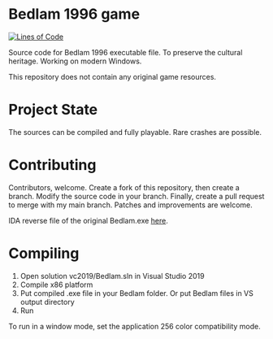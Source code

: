 
# Bedlam 1996 game

[![Lines of Code](https://tokei.rs/b1/github/8street/Bedlam?category=code)](https://github.com/XAMPPRocky/tokei)

Source code for Bedlam 1996 executable file. To preserve the cultural heritage. Working on modern Windows.

This repository does not contain any original game resources.

# Project State

The sources can be compiled and fully playable. Rare crashes are possible.

# Contributing

Contributors, welcome. Create a fork of this repository, then create a branch. Modify the source code in your branch. Finally, create a pull request to merge with my main branch.
Patches and improvements are welcome.

IDA reverse file of the original Bedlam.exe [here](https://www.dropbox.com/sh/h0yyypzx8gjkn9c/AABBuR-fwNthYnOYPf7VH-Q7a?dl=0).

# Compiling

1. Open solution vc2019/Bedlam.sln in Visual Studio 2019
2. Compile x86 platform
3. Put compiled .exe file in your Bedlam folder. Or put Bedlam files in VS output directory
4. Run

To run in a window mode, set the application 256 color compatibility mode.